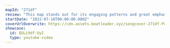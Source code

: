 ```yaml
---
mapId: "271df"
review: "This map stands out for its engaging patterns and great emphasis & timing that make it super satisfying to play, lovely vanilla lights, and fun downmaps that represent the music beautifully on each diff!"
startDate: "2022-07-18T00:00:00.000Z"
coverUrlOverwrite: https://cdn.assets.beatleader.xyz/songcover-271df-Perfume.jpg
showcase:
  id: QULL9df-UyI
  type: youtube-video
---
```

